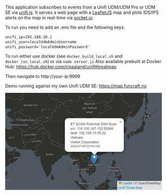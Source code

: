This application subscribes to events from a Unifi UDM/UDM Pro or UDM SE via [unifi.js](https://www.npmjs.com/package/unifi.js).
It serves a web page with a [LeafletJS](https://leafletjs.com/) map and plots IDS/IPS alerts on the map in real-time via [socket.io](https://socket.io).

To run you need to add an .env file and the following keys:

```
unifi_ip=192.168.10.1
unifi_user=localUdmAdminUsername
unifi_password='localUdmAdminPassword'
```

To run either use docker (see `docker_build_local.sh` and `docker_run_local.sh`) or via `node server.js`
Also available prebuilt at Docker Hub: https://hub.docker.com/r/paaland/unifithreatmap

Then navigate to http://your-ip:9999

Demo running against my own Unifi UDM SE: https://map.funcraft.no

![Sample alert](./threatmap.png?raw=true)

